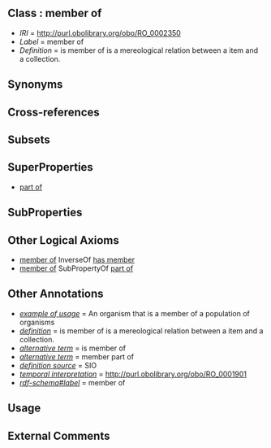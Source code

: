 
## Class : member of

 * *IRI* = http://purl.obolibrary.org/obo/RO_0002350
 * *Label* = member of
 * *Definition* = is member of is a mereological relation between a item and a collection.

## Synonyms


## Cross-references


## Subsets


## SuperProperties

 * [part of](../../BFO/50/BFO_0000050.md)

## SubProperties


## Other Logical Axioms

 * [member of](../../RO/50/RO_0002350.md) InverseOf [has member](../../RO/51/RO_0002351.md)
 * [member of](../../RO/50/RO_0002350.md) SubPropertyOf [part of](../../BFO/50/BFO_0000050.md)

## Other Annotations

 * *[example of usage](../../IAO/12/IAO_0000112.md)* = An organism that is a member of a population of organisms
 * *[definition](../../IAO/15/IAO_0000115.md)* = is member of is a mereological relation between a item and a collection.
 * *[alternative term](../../IAO/18/IAO_0000118.md)* = is member of
 * *[alternative term](../../IAO/18/IAO_0000118.md)* = member part of
 * *[definition source](../../IAO/19/IAO_0000119.md)* = SIO
 * *[temporal interpretation](../../RO/00/RO_0001900.md)* = http://purl.obolibrary.org/obo/RO_0001901
 * *[rdf-schema#label](../../el/rdf-schema#label.md)* = member of

## Usage


## External Comments

